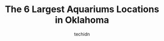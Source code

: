 ---
layout: ampstory
image: https://i0.wp.com/paketmu.com/wp-content/uploads/2023/06/oklahoma-city-zoo-0-in-oklahoma-1686369422.jpeg?resize=640,853
author: techidn
featured: false
description: Explore the diverse Aquarium scene in Oklahoma, home to an incredible selection of 6 establishments catering to every taste. Whether youre in search of iconic favorites or undiscovered trea
title: The 6 Largest Aquariums Locations in Oklahoma
cover:
   title: The 6 Largest Aquariums Locations in Oklahoma
   subtitle: RICKPATE
   background: https://paketmu.com/wp-content/uploads/2023/06/oklahoma-city-zoo-0-in-oklahoma-1686369422.jpeg

pages: 
 - layout: thirds
   top: <h1>#1 Oklahoma City Zoo</h1>
   bottom: "<p>2000 Remington Pl, Oklahoma City, OK 73111, United States</p>"
   background: https://paketmu.com/wp-content/uploads/2023/06/oklahoma-city-zoo-1-in-oklahoma-1686369422.jpeg
   backgroundblur: true
 - layout: thirds
   top: <h1>#2 Oklahoma Aquarium</h1>
   bottom: "<p>I took my eleven year old son and we both loved it. His favorite exhibit was the otters and I loved the sea turtle. The feeding experiences were a little pricey ($5 for t</p>"
   background: https://images.unsplash.com/photo-1547366785-564103df7e13?ixlib=rb-4.0.3&ixid=MnwxMjA3fDB8MHxwaG90by1wYWdlfHx8fGVufDB8fHx8&auto=format&fit=crop&w=640&h=853&q=80
   cta:
      link: https://paketmu.com/the-6-largest-aquariums-locations-in-oklahoma/
      text: The 6 Largest Aquariums Locations in Oklahoma
 - layout: thirds
   top: <h1>#3 Blue Zoo Aquarium Oklahoma City</h1>
   bottom: "<p>We really enjoyed the Blue Zoo! As an aquarium enthusiast, they had some really neat things we havent seen before. The manicure fish was one of them! The stingrays wer</p>"
   background: https://paketmu.com/wp-content/uploads/2023/06/oklahoma-city-zoo-3-in-oklahoma-1686369434.jpeg
   cta:
      link: https://paketmu.com/the-6-largest-aquariums-locations-in-oklahoma/
      text: The 6 Largest Aquariums Locations in Oklahoma
 - layout: thirds
   top: <h1>#4 Medicine Park Aquarium and Natural Sciences Center</h1>
   bottom: "<p>1 Aquarium Dr, Medicine Park, OK 73557, United States</p>"
   background: https://images.unsplash.com/photo-1552083974-186346191183?ixlib=rb-4.0.3&ixid=MnwxMjA3fDB8MHxwaG90by1wYWdlfHx8fGVufDB8fHx8&auto=format&fit=crop&w=640&h=853&q=80
   cta:
      link: https://paketmu.com/the-6-largest-aquariums-locations-in-oklahoma/
      text: The 6 Largest Aquariums Locations in Oklahoma
 - layout: thirds
   top: <h1>#5 Aquarium- Tropical Fish & Supply, Inc</h1>
   bottom: "<p>1702 S Kelly Ave, Edmond, OK 73013, United States</p>"
   background: https://images.unsplash.com/photo-1549241520-425e3dfc01cb?ixlib=rb-4.0.3&ixid=MnwxMjA3fDB8MHxwaG90by1wYWdlfHx8fGVufDB8fHx8&auto=format&fit=crop&w=640&h=853&q=80
   cta:
      link: https://paketmu.com/the-6-largest-aquariums-locations-in-oklahoma/
      text: The 6 Largest Aquariums Locations in Oklahoma
 - layout: thirds
   top: <h1>#6 TK Aquatics</h1>
   bottom: "<p>8125 E 51st St Suite H, Tulsa, OK 74145, United States</p>"
   background: https://images.unsplash.com/photo-1534312527009-56c7016453e6?ixlib=rb-4.0.3&ixid=MnwxMjA3fDB8MHxwaG90by1wYWdlfHx8fGVufDB8fHx8&auto=format&fit=crop&w=640&h=853&q=80
   cta:
      link: https://paketmu.com/the-6-largest-aquariums-locations-in-oklahoma/
      text: The 6 Largest Aquariums Locations in Oklahoma

 - layout: thirds
   middle: Continue reading...
   background: https://images.unsplash.com/photo-1561679660-d00ee1e0dc8e?ixlib=rb-4.0.3&ixid=MnwxMjA3fDB8MHxwaG90by1wYWdlfHx8fGVufDB8fHx8&auto=format&fit=crop&w=640&h=853&q=80
   cta:
      link: https://paketmu.com/the-6-largest-aquariums-locations-in-oklahoma/
      text: The 6 Largest Aquariums Locations in Oklahoma
      
---